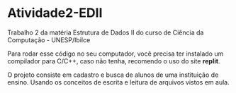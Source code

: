 # Atividade2-EDII
Trabalho 2 da matéria Estrutura de Dados II do curso de Ciência da Computação - UNESP/Ibilce

Para rodar esse código no seu computador, você precisa ter instalado um compilador para C/C++, caso não tenha,
recomendo o uso do site <b>replit</b>.

O projeto consiste em cadastro e busca de alunos de uma instituição de ensino. Usando os conceitos de escrita
e leitura de arquivos vistos em aula.
